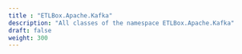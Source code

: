 ```yaml
---
title : "ETLBox.Apache.Kafka"
description: "All classes of the namespace ETLBox.Apache.Kafka"
draft: false
weight: 300
---
```

